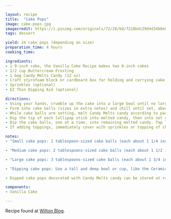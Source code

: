 ```yaml
---

layout: recipe
title:  "Cake Pops"
image: cake-pops.jpg
imagecredit: https://i.pinimg.com/originals/72/28/bd/7228bdc29d4d34b8e0c502df9d94a7da.jpg
tags: dessert

yield: 24 cake pops (depending on size)
preparation_time: 4 hours
cooking_time:

ingredients:
- 1 9-inch cake, the Vanilla Cake Recipe makes two 9-inch cakes
- 1/2 cup Buttercream Frosting
- 1 bag Candy Melts Candy (12 oz)
- Craft styrofoam block or cardboard box for holding and carrying cake pops
- Sprinkles (optional)
- EZ Thin Dipping Aid (optional)

directions:
- Using your hands, crumble up the cake into a large bowl until no large pieces remain. Add frosting, mixing with fingers until well combined.
- Form into cake balls (sizes in extra notes) and chill until set, about 2 hours.
- While cake balls are setting, melt Candy Melts candy according to package instructions. Then retrieve the cake balls from the fridge and prepare a cake pop stand.
- Dip the tip of each lollipop stick into melted candy, then into set cake balls. Repeat with all cake balls, then let chill again until set, about 10 minutes. Reserve remaining melted candy.
- Dip the cake balls, one at a time, into remaining melted candy. Tap lightly to remove excess (only if the cake balls are secure on the stick). If needed, you can reheat the candy or reheat with some EZ Thin Dipping Aid to thin it out for easier dipping.
- If adding toppings, immediately cover with sprinkles or topping of choice, then transfer to craft foam. Repeat with remaining cake pops. Chill until set, about 10 to 15 minutes.

notes:
- "Small cake pops: 1 tablespoon-sized cake balls (each about 1 1/4 inch diameter) makes about 48 cake pops."

- "Medium cake pops: 2 tablespoons-sized cake balls (each about 1 1/2 inch diameter) makes about 24 cake pops."

- "Large cake pops: 3 tablespoons-sized cake balls (each about 1 3/4 inch diameter) makes about 16 cake pops."

- "Dipping cake pops: Use a tall and deep bowl or cup, like the Ceramic Candy Melting Bowls, to dip your cake pops in Candy Melts. This way the pops can be completely submerged."

- Dipped cake pops decorated with Candy Melts candy can be stored at room temperature for a week. If you used melted chocolate or white chocolate to dip or decorate your cake pops, store them in the fridge so the chocolate doesn’t melt.

components:
- Vanilla Cake

---
```


Recipe found at [Wilton Blog](https://blog.wilton.com/how-to-make-cake-pops-easy-cake-pop-recipe/).